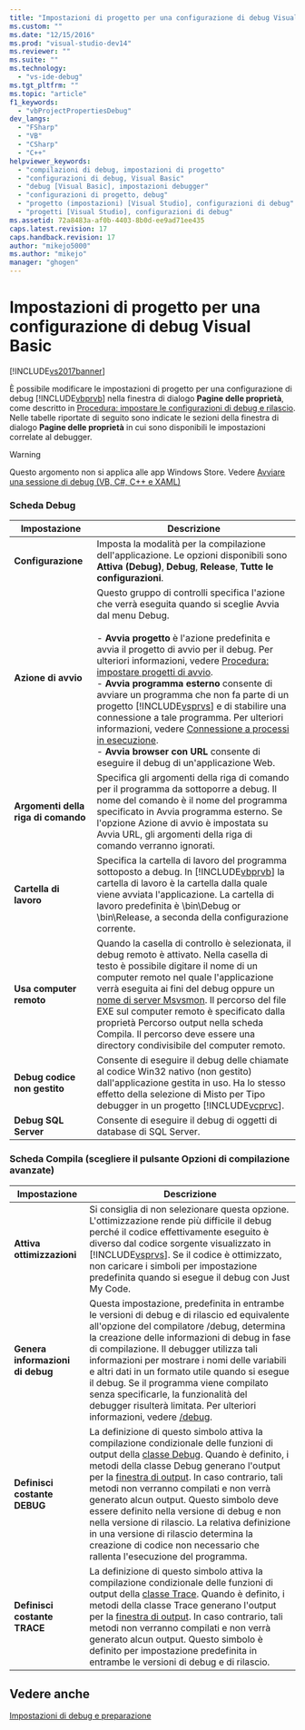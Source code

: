 ```yaml
---
title: "Impostazioni di progetto per una configurazione di debug Visual Basic | Microsoft Docs"
ms.custom: ""
ms.date: "12/15/2016"
ms.prod: "visual-studio-dev14"
ms.reviewer: ""
ms.suite: ""
ms.technology: 
  - "vs-ide-debug"
ms.tgt_pltfrm: ""
ms.topic: "article"
f1_keywords: 
  - "vbProjectPropertiesDebug"
dev_langs: 
  - "FSharp"
  - "VB"
  - "CSharp"
  - "C++"
helpviewer_keywords: 
  - "compilazioni di debug, impostazioni di progetto"
  - "configurazioni di debug, Visual Basic"
  - "debug [Visual Basic], impostazioni debugger"
  - "configurazioni di progetto, debug"
  - "progetto (impostazioni) [Visual Studio], configurazioni di debug"
  - "progetti [Visual Studio], configurazioni di debug"
ms.assetid: 72a8483a-af0b-4403-8b0d-ee9ad71ee435
caps.latest.revision: 17
caps.handback.revision: 17
author: "mikejo5000"
ms.author: "mikejo"
manager: "ghogen"
---
```

# Impostazioni di progetto per una configurazione di debug Visual Basic
[!INCLUDE[vs2017banner](../code-quality/includes/vs2017banner.md)]

È possibile modificare le impostazioni di progetto per una configurazione di debug [!INCLUDE[vbprvb](../code-quality/includes/vbprvb_md.md)] nella finestra di dialogo **Pagine delle proprietà**, come descritto in [Procedura: impostare le configurazioni di debug e rilascio](../debugger/how-to-set-debug-and-release-configurations.md).  Nelle tabelle riportate di seguito sono indicate le sezioni della finestra di dialogo **Pagine delle proprietà** in cui sono disponibili le impostazioni correlate al debugger.  
  
> [!WARNING]
>  Questo argomento non si applica alle app Windows Store.  Vedere [Avviare una sessione di debug \(VB, C\#, C\+\+ e XAML\)](../debugger/start-a-debugging-session-for-a-store-app-in-visual-studio-vb-csharp-cpp-and-xaml.md)  
  
### Scheda Debug  
  
|Impostazione|Descrizione|  
|------------------|-----------------|  
|**Configurazione**|Imposta la modalità per la compilazione dell'applicazione.  Le opzioni disponibili sono **Attiva \(Debug\)**, **Debug**, **Release**, **Tutte le configurazioni**.|  
|**Azione di avvio**|Questo gruppo di controlli specifica l'azione che verrà eseguita quando si sceglie Avvia dal menu Debug.<br /><br /> -   **Avvia progetto** è l'azione predefinita e avvia il progetto di avvio per il debug.  Per ulteriori informazioni, vedere [Procedura: impostare progetti di avvio](http://msdn.microsoft.com/it-it/31465836-0911-48db-a5d9-e456b635e970).<br />-   **Avvia programma esterno** consente di avviare un programma che non fa parte di un progetto [!INCLUDE[vsprvs](../code-quality/includes/vsprvs_md.md)] e di stabilire una connessione a tale programma.  Per ulteriori informazioni, vedere [Connessione a processi in esecuzione](../debugger/attach-to-running-processes-with-the-visual-studio-debugger.md).<br />-   **Avvia browser con URL** consente di eseguire il debug di un'applicazione Web.|  
|**Argomenti della riga di comando**|Specifica gli argomenti della riga di comando per il programma da sottoporre a debug.  Il nome del comando è il nome del programma specificato in Avvia programma esterno.  Se l'opzione Azione di avvio è impostata su Avvia URL, gli argomenti della riga di comando verranno ignorati.|  
|**Cartella di lavoro**|Specifica la cartella di lavoro del programma sottoposto a debug.  In [!INCLUDE[vbprvb](../code-quality/includes/vbprvb_md.md)] la cartella di lavoro è la cartella dalla quale viene avviata l'applicazione.  La cartella di lavoro predefinita è \\bin\\Debug or \\bin\\Release, a seconda della configurazione corrente.|  
|**Usa computer remoto**|Quando la casella di controllo è selezionata, il debug remoto è attivato.  Nella casella di testo è possibile digitare il nome di un computer remoto nel quale l'applicazione verrà eseguita ai fini del debug oppure un [nome di server Msvsmon](../Topic/Start%20%20the%20Remote%20Debugging%20Monitor.md).  Il percorso del file EXE sul computer remoto è specificato dalla proprietà Percorso output nella scheda Compila.  Il percorso deve essere una directory condivisibile del computer remoto.|  
|**Debug codice non gestito**|Consente di eseguire il debug delle chiamate al codice Win32 nativo \(non gestito\) dall'applicazione gestita in uso.  Ha lo stesso effetto della selezione di Misto per Tipo debugger in un progetto [!INCLUDE[vcprvc](../code-quality/includes/vcprvc_md.md)].|  
|**Debug SQL Server**|Consente di eseguire il debug di oggetti di database di SQL Server.|  
  
### Scheda Compila \(scegliere il pulsante Opzioni di compilazione avanzate\)  
  
|Impostazione|Descrizione|  
|------------------|-----------------|  
|**Attiva ottimizzazioni**|Si consiglia di non selezionare questa opzione.  L'ottimizzazione rende più difficile il debug perché il codice effettivamente eseguito è diverso dal codice sorgente visualizzato in [!INCLUDE[vsprvs](../code-quality/includes/vsprvs_md.md)].  Se il codice è ottimizzato, non caricare i simboli per impostazione predefinita quando si esegue il debug con Just My Code.|  
|**Genera informazioni di debug**|Questa impostazione, predefinita in entrambe le versioni di debug e di rilascio ed equivalente all'opzione del compilatore \/debug, determina la creazione delle informazioni di debug in fase di compilazione.  Il debugger utilizza tali informazioni per mostrare i nomi delle variabili e altri dati in un formato utile quando si esegue il debug.  Se il programma viene compilato senza specificarle, la funzionalità del debugger risulterà limitata.  Per ulteriori informazioni, vedere [\/debug](/dotnet/visual-basic/reference/command-line-compiler/debug).|  
|**Definisci costante DEBUG**|La definizione di questo simbolo attiva la compilazione condizionale delle funzioni di output della [classe Debug](https://msdn.microsoft.com/en-us/library/system.diagnostics.debug.aspx).  Quando è definito, i metodi della classe Debug generano l'output per la [finestra di output](../ide/reference/output-window.md).  In caso contrario, tali metodi non verranno compilati e non verrà generato alcun output.  Questo simbolo deve essere definito nella versione di debug e non nella versione di rilascio.  La relativa definizione in una versione di rilascio determina la creazione di codice non necessario che rallenta l'esecuzione del programma.|  
|**Definisci costante TRACE**|La definizione di questo simbolo attiva la compilazione condizionale delle funzioni di output della [classe Trace](https://msdn.microsoft.com/en-us/library/system.diagnostics.trace.aspx).  Quando è definito, i metodi della classe Trace generano l'output per la [finestra di output](../ide/reference/output-window.md).  In caso contrario, tali metodi non verranno compilati e non verrà generato alcun output.  Questo simbolo è definito per impostazione predefinita in entrambe le versioni di debug e di rilascio.|  
  
## Vedere anche  
 [Impostazioni di debug e preparazione](../debugger/debugger-settings-and-preparation.md)